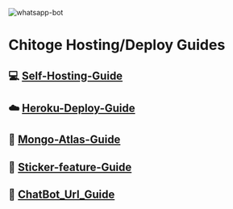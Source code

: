 <img src="https://i.redd.it/niielntsznh61.png" alt="whatsapp-bot" border="0"></a>
# Chitoge Hosting/Deploy Guides

## 💻 [Self-Hosting-Guide](https://github.com/tearffpc/V-Guides/blob/main/Self-hosting-guide.md)
## ☁️ [Heroku-Deploy-Guide](https://github.com/tearffpc/V-Guides/blob/main/Heroku-Deploy-Guide.md) 
## 💚 [Mongo-Atlas-Guide](https://github.com/tearffpc/V-Guides/blob/main/Mongo-Atlas-guide.md)
## 💫 [Sticker-feature-Guide](https://github.com/tearffpc/V-Guides/blob/main/Sticker-feature-Guide.md)
## 🔰 [ChatBot_Url_Guide](https://github.com/tearffpc/V-Guides/blob/main/Chat_Bot_url.md)

